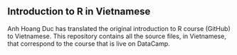 ## Introduction to R in Vietnamese

Anh Hoang Duc has translated the original introduction to R course (GitHub) to Vietnamese. This repository contains all the source files, in Vietnamese, that correspond to the course that is live on DataCamp.